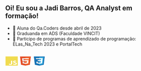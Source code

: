 ## Oi! Eu sou a Jadi Barros, QA Analyst em formação! 

- 🌱 Aluna do Qa.Coders desde abril de 2023
- 🌱 Graduanda em ADS (Faculdade VINCIT)
- 🌱 Participo de programas de aprendizado de programação: ELas_Na_Tech 2023 e PortalTech


<div style="display: inline_block"><br>
  <img align="center" alt="Jadi-Js" height="30" width="40" src="https://raw.githubusercontent.com/devicons/devicon/master/icons/javascript/javascript-plain.svg">
  <img align="center" alt="Jadi-HTML" height="30" width="40" src="https://raw.githubusercontent.com/devicons/devicon/master/icons/html5/html5-original.svg">
  <img align="center" alt="Jadi-CSS" height="30" width="40" src="https://raw.githubusercontent.com/devicons/devicon/master/icons/css3/css3-original.svg">

  
</div>

<!--
**jadibrrs/jadibrrs** is a ✨ _special_ ✨ repository because its `README.md` (this file) appears on your GitHub profile.

Here are some ideas to get you started:

- 🔭 I’m currently working on ...
- 🌱 I’m currently learning ...
- 👯 I’m looking to collaborate on ...
- 🤔 I’m looking for help with ...
- 💬 Ask me about ...
- 📫 How to reach me: ...
- 😄 Pronouns: ...
- ⚡ Fun fact: ...
-->
